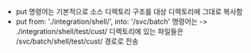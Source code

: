 - put 명령어는 기본적으로 소스 디렉토리 구조를 대상 디렉토리에 그대로 복사함
- put from: './integration/shell/', into: '/svc/batch' 명령어는 -> ./integration/shell/test/cust/ 디렉토리에 있는 파일들은 /svc/batch/shell/test/cust/ 경로로 전송
